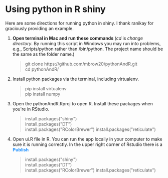 # Using python in R shiny
<p>Here are some directions for running python in shiny. I thank ranikay for graciously providing an example.</p>

<ol>
  <li><strong> Open terminal in Mac and run these commands</strong> (<i>cd</i> is <i>change directory</i>. By running this script in Windows you may run into problems, e.g., Scripts/python rather than /bin/python. The project name should be the same as the folder name.)  </li>
  <blockquote>
    git clone https://github.com/mbrow20/pythonAndR.git <br>
    cd pythonAndR/ <br>
  </blockquote>
  <li>Install python packages via the terminal, including virtualenv.</li>
  <blockquote>
    pip install virtualenv <br>
    pip install numpy<br>
  </blockquote>
  <li>Open the pythonAndR.Rproj to open R. Install these packages when you're in RStudio.</li>
  <blockquote>
    install.packages("shiny") <br>
    install.packages("DT") <br>
    install.packages("RColorBrewer") 
    install.packages("reticulate") 
  </blockquote>
  <li>Open ui.R file in R. You can run the app locally in your computer to make sure it is running correctly. In the upper right corner of Rstudio there is a <span style="color:DodgerBlue"><strong>Publish</strong></span></li>
  <blockquote>
    install.packages("shiny") <br>
    install.packages("DT") <br>
    install.packages("RColorBrewer") 
    install.packages("reticulate") 
  </blockquote>
</ol>


